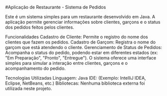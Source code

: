 #Aplicação de Restaurante - Sistema de Pedidos


Este é um sistema simples para um restaurante desenvolvido em Java. A aplicação permite gerenciar informações sobre clientes, garçons e o status dos pedidos feitos pelos clientes.

Funcionalidades
Cadastro de Cliente: Permite o registro do nome dos clientes que fazem os pedidos.
Cadastro de Garçom: Registra o nome do garçom que está atendendo o cliente.
Gerenciamento de Status de Pedidos: Acompanha o status do pedido, podendo estar em diferentes estados (ex: "Em Preparação", "Pronto", "Entregue").
O sistema oferece uma interface simples para simular a interação entre clientes, garçons e o acompanhamento do pedido.

Tecnologias Utilizadas
Linguagem: Java
IDE: (Exemplo: IntelliJ IDEA, Eclipse, NetBeans, etc.)
Bibliotecas: Nenhuma biblioteca externa foi utilizada neste projeto.
